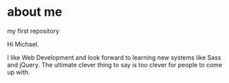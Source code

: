 # about me
my first repository

Hi Michael.

I like Web Development and look forward to learning new systems like Sass and jQuery.
The ultimate clever thing to say is too clever for people to come up with.
